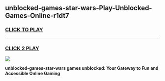 
## unblocked-games-star-wars-Play-Unblocked-Games-Online-r1dt7
<h3>
<a href="https://premium76.site?title=unblocked-games-star-wars&ref=25A">CLICK TO PLAY</a></h3>
<hr>

<h3>
<a href="https://premium76.site?title=unblocked-games-star-wars&ref=25A">CLICK 2 PLAY</a>
  
</h3>

<a href="https://premium76.site?title=unblocked-games-star-wars&ref=25A"><img src="https://clearcache.store/games.png"></a>


**unblocked-games-star-wars games unblocked: Your Gateway to Fun and Accessible Online Gaming**
